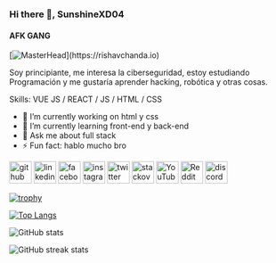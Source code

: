 ### Hi there 👋, SunshineXD04
#### AFK GANG
[![MasterHead](https://1.bp.blogspot.com/-7A4WynwLsM...)](https://rishavchanda.io)

Soy principiante, me interesa la ciberseguridad, estoy estudiando Programación y me gustaría aprender hacking, robótica y otras cosas.

Skills: VUE JS / REACT / JS / HTML / CSS

- 🔭 I’m currently working on html y css 
- 🌱 I’m currently learning front-end y back-end 
- 💬 Ask me about full stack 
- ⚡ Fun fact: hablo mucho bro 


[<img src='https://cdn.jsdelivr.net/npm/simple-icons@3.0.1/icons/github.svg' alt='github' height='40'>](https://github.com/mrsunshine)  [<img src='https://cdn.jsdelivr.net/npm/simple-icons@3.0.1/icons/linkedin.svg' alt='linkedin' height='40'>](https://www.linkedin.com/in/sunshine/)  [<img src='https://cdn.jsdelivr.net/npm/simple-icons@3.0.1/icons/facebook.svg' alt='facebook' height='40'>](https://www.facebook.com/Francisco )  [<img src='https://cdn.jsdelivr.net/npm/simple-icons@3.0.1/icons/instagram.svg' alt='instagram' height='40'>](https://www.instagram.com/solofrancisco/)  [<img src='https://cdn.jsdelivr.net/npm/simple-icons@3.0.1/icons/twitter.svg' alt='twitter' height='40'>](https://twitter.com/sunshineXD04)  [<img src='https://cdn.jsdelivr.net/npm/simple-icons@3.0.1/icons/stackoverflow.svg' alt='stackoverflow' height='40'>](https://stackoverflow.com/users/mrsunshine)  [<img src='https://cdn.jsdelivr.net/npm/simple-icons@3.0.1/icons/youtube.svg' alt='YouTube' height='40'>](https://www.youtube.com/channel/sunshine)  [<img src='https://cdn.jsdelivr.net/npm/simple-icons@3.0.1/icons/reddit.svg' alt='Reddit' height='40'>](https://www.reddit.com/user/elsunshineXD04)  [<img src='https://cdn.jsdelivr.net/npm/simple-icons@3.0.1/icons/discord.svg' alt='discord' height='40'>](769732487223574548)  

[![trophy](https://github-profile-trophy.vercel.app/?username=mrsunshine)](https://github.com/ryo-ma/github-profile-trophy)

[![Top Langs](https://github-readme-stats.vercel.app/api/top-langs/?username=mrsunshine)](https://github.com/anuraghazra/github-readme-stats)

![GitHub stats](https://github-readme-stats.vercel.app/api?username=mrsunshine&show_icons=true&count_private=true)  

![GitHub streak stats](https://streak-stats.demolab.com/?user=mrsunshine)  

